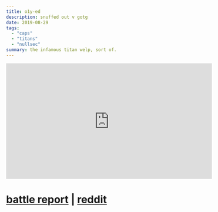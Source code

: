 ```yaml
---
title: o1y-ed
description: snuffed out v gotg
date: 2019-08-29
tags:
  - "caps"
  - "titans"
  - "nullsec"
summary: the infamous titan welp, sort of.
---
```


<iframe width="560" height="315" src="https://crowdfile.net/snuffed/o1y.webm" frameborder="0" allowfullscreen></iframe>

# [battle report](https://fleetcom.space/battlereport/txhskBRb5LM28A3ah) | [reddit](https://reddit.com/r/Eve/comments/csyef4/o1yed_habbening_thread/)  

